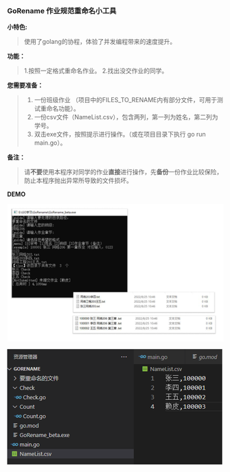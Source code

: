 ### GoRename 作业规范重命名小工具

**小特色:**

> 使用了golang的协程，体验了并发编程带来的速度提升。

**功能：**

> 1.按照一定格式重命名作业。
> 2.找出没交作业的同学。

**您需要准备：**

>1. 一份班级作业 （项目中的FILES_TO_RENAME内有部分文件，可用于测试重命名功能）。
>2. 一份csv文件（NameList.csv），包含两列，第一列为姓名，第二列为学号。
>3. 双击exe文件，按照提示进行操作。（或在项目目录下执行 go run main.go）。

**备注：**

> 请**不要**使用本程序对同学的作业**直接**进行操作，先**备份**一份作业比较保险，防止本程序抛出异常所导致的文件损坏。



**DEMO**

![](./DEMO/demo1.jpg)

![](./DEMO/demo2.jpg)